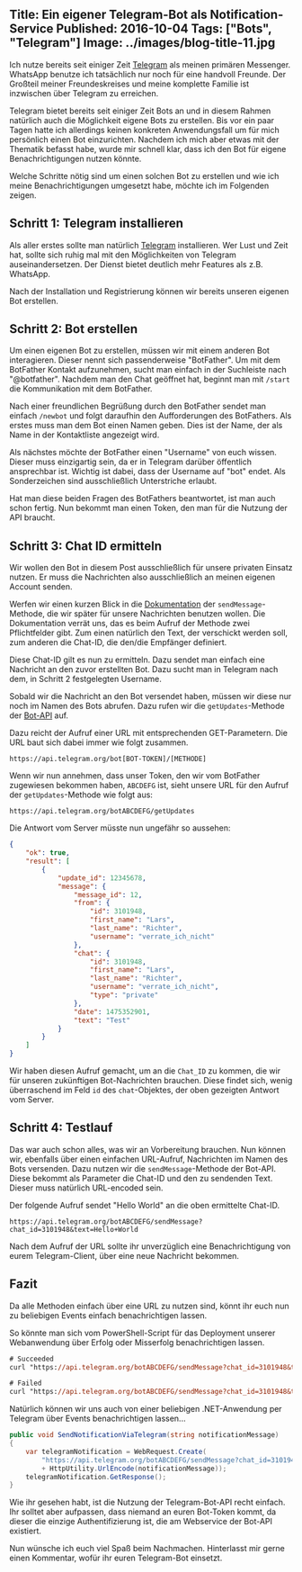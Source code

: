 Title: Ein eigener Telegram-Bot als Notification-Service
Published: 2016-10-04
Tags: ["Bots", "Telegram"]
Image: ../images/blog-title-11.jpg
---
Ich nutze bereits seit einiger Zeit [Telegram](https://telegram.org/) als meinen primären Messenger.
WhatsApp benutze ich tatsächlich nur noch für eine handvoll Freunde. Der Großteil meiner Freundeskreises und meine komplette Familie
ist inzwischen über Telegram zu erreichen.

Telegram bietet bereits seit einiger Zeit Bots an und in diesem Rahmen natürlich auch die Möglichkeit eigene Bots zu erstellen.
Bis vor ein paar Tagen hatte ich allerdings keinen konkreten Anwendungsfall um für mich persönlich einen Bot einzurichten.
Nachdem ich mich aber etwas mit der Thematik befasst habe, wurde mir schnell klar, dass ich den Bot für eigene Benachrichtigungen nutzen könnte.

Welche Schritte nötig sind um einen solchen Bot zu erstellen und wie ich meine Benachrichtigungen umgesetzt habe, möchte ich im Folgenden zeigen<!-- Read More -->.

## Schritt 1: Telegram installieren

Als aller erstes sollte man natürlich [Telegram](https://telegram.org/) installieren. Wer Lust und Zeit hat, sollte sich
ruhig mal mit den Möglichkeiten von Telegram auseinandersetzen. Der Dienst bietet deutlich mehr Features als z.B. WhatsApp.

Nach der Installation und Registrierung können wir bereits unseren eigenen Bot erstellen.

## Schritt 2: Bot erstellen

Um einen eigenen Bot zu erstellen, müssen wir mit einem anderen Bot interagieren. Dieser nennt sich passenderweise "BotFather".
Um mit dem BotFather Kontakt aufzunehmen, sucht man einfach in der Suchleiste nach "@botfather". Nachdem man den Chat geöffnet hat, beginnt man mit
`/start` die Kommunikation mit dem BotFather.

Nach einer freundlichen Begrüßung durch den BotFather sendet man einfach `/newbot` und folgt daraufhin den Aufforderungen des BotFathers.
Als erstes muss man dem Bot einen Namen geben. Dies ist der Name, der als Name in der Kontaktliste angezeigt wird.

Als nächstes möchte der BotFather einen "Username" von euch wissen. Dieser muss einzigartig sein, da er in Telegram darüber öffentlich ansprechbar ist.
Wichtig ist dabei, dass der Username auf "bot" endet. Als Sonderzeichen sind ausschließlich Unterstriche erlaubt.

Hat man diese beiden Fragen des BotFathers beantwortet, ist man auch schon fertig. Nun bekommt man einen Token, den man für die Nutzung der API braucht.

## Schritt 3: Chat ID ermitteln

Wir wollen den Bot in diesem Post ausschließlich für unsere privaten Einsatz nutzen. Er muss die Nachrichten also ausschließlich an meinen eigenen Account
senden.

Werfen wir einen kurzen Blick in die [Dokumentation](https://core.telegram.org/bots/api#sendmessage)
der `sendMessage`-Methode, die wir später für unsere Nachrichten benutzen wollen. Die Dokumentation verrät uns, das es beim Aufruf der
Methode zwei Pflichtfelder gibt. Zum einen natürlich den Text, der verschickt werden soll, zum anderen die Chat-ID, die den/die Empfänger definiert.

Diese Chat-ID gilt es nun zu ermitteln. Dazu sendet man einfach eine Nachricht an den zuvor erstellten Bot. Dazu sucht man in Telegram nach
dem, in Schritt 2 festgelegten Username.

Sobald wir die Nachricht an den Bot versendet haben, müssen wir diese nur noch im Namen des Bots abrufen. Dazu rufen wir die `getUpdates`-Methode der
[Bot-API](https://core.telegram.org/bots/api#getupdates) auf.

Dazu reicht der Aufruf einer URL mit entsprechenden GET-Parametern. Die URL baut sich dabei immer wie folgt zusammen.

`https://api.telegram.org/bot[BOT-TOKEN]/[METHODE]`

Wenn wir nun annehmen, dass unser Token, den wir vom BotFather zugewiesen bekommen haben, `ABCDEFG` ist, sieht unsere URL für den
Aufruf der `getUpdates`-Methode wie folgt aus:

`https://api.telegram.org/botABCDEFG/getUpdates`

Die Antwort vom Server müsste nun ungefähr so aussehen:

```json
{
	"ok": true,
	"result": [
		{
			"update_id": 12345678,
			"message": {
				"message_id": 12,
				"from": {
					"id": 3101948,
					"first_name": "Lars",
					"last_name": "Richter",
					"username": "verrate_ich_nicht"
				},
				"chat": {
					"id": 3101948,
					"first_name": "Lars",
					"last_name": "Richter",
					"username": "verrate_ich_nicht",
					"type": "private"
				},
				"date": 1475352901,
				"text": "Test"
			}
		}
	]
}
```

Wir haben diesen Aufruf gemacht, um an die `Chat_ID` zu kommen, die wir für unseren zukünftigen Bot-Nachrichten brauchen.
Diese findet sich, wenig überraschend im Feld `id` des `chat`-Objektes, der oben gezeigten Antwort vom Server.

## Schritt 4: Testlauf

Das war auch schon alles, was wir an Vorbereitung brauchen. Nun können wir, ebenfalls über einen einfachen URL-Aufruf, Nachrichten im Namen des Bots
versenden. Dazu nutzen wir die `sendMessage`-Methode der Bot-API. Diese bekommt als Parameter die Chat-ID und den zu sendenden Text. Dieser muss
natürlich URL-encoded sein.

Der folgende Aufruf sendet "Hello World" an die oben ermittelte Chat-ID.

`https://api.telegram.org/botABCDEFG/sendMessage?chat_id=3101948&text=Hello+World`

Nach dem Aufruf der URL sollte ihr unverzüglich eine Benachrichtigung von eurem Telegram-Client, über eine neue Nachricht bekommen.

## Fazit

Da alle Methoden einfach über eine URL zu nutzen sind, könnt ihr euch nun zu beliebigen Events einfach benachrichtigen lassen.

So könnte man sich vom PowerShell-Script für das Deployment unserer Webanwendung über Erfolg oder Misserfolg benachrichtigen lassen.

```ps
# Succeeded
curl "https://api.telegram.org/botABCDEFG/sendMessage?chat_id=3101948&text=Deployment+succeeded"

# Failed
curl "https://api.telegram.org/botABCDEFG/sendMessage?chat_id=3101948&text=Deployment+failed"
```

Natürlich können wir uns auch von einer beliebigen .NET-Anwendung per Telegram über Events benachrichtigen lassen...

```csharp
public void SendNotificationViaTelegram(string notificationMessage)
{
    var telegramNotification = WebRequest.Create(
        "https://api.telegram.org/botABCDEFG/sendMessage?chat_id=3101948&text="
	    + HttpUtility.UrlEncode(notificationMessage));
    telegramNotification.GetResponse();
}

```

Wie ihr gesehen habt, ist die Nutzung der Telegram-Bot-API recht einfach. Ihr solltet aber aufpassen, dass niemand an euren Bot-Token kommt, da
dieser die einzige Authentifizierung ist, die am Webservice der Bot-API existiert.

Nun wünsche ich euch viel Spaß beim Nachmachen. Hinterlasst mir gerne einen Kommentar, wofür ihr euren Telegram-Bot einsetzt.